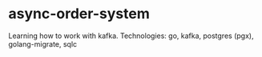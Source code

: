 # async-order-system
Learning how to work with kafka.  Technologies: go, kafka, postgres (pgx), golang-migrate, sqlc
